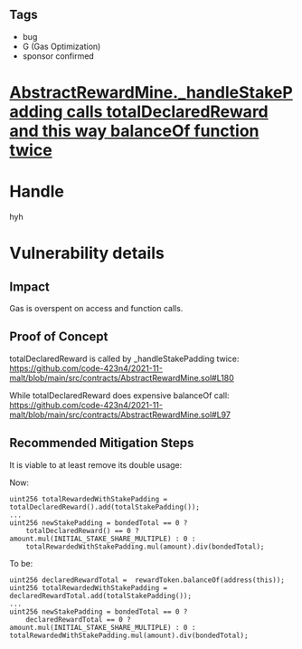 ## Tags

- bug
- G (Gas Optimization)
- sponsor confirmed

# [ AbstractRewardMine._handleStakePadding calls totalDeclaredReward and this way balanceOf function twice](https://github.com/code-423n4/2021-11-malt-findings/issues/128) 

# Handle

hyh


# Vulnerability details

## Impact

Gas is overspent on access and function calls.

## Proof of Concept

totalDeclaredReward is called by _handleStakePadding twice:
https://github.com/code-423n4/2021-11-malt/blob/main/src/contracts/AbstractRewardMine.sol#L180

While totalDeclaredReward does expensive balanceOf call:
https://github.com/code-423n4/2021-11-malt/blob/main/src/contracts/AbstractRewardMine.sol#L97

## Recommended Mitigation Steps

It is viable to at least remove its double usage:

Now:
```
uint256 totalRewardedWithStakePadding = totalDeclaredReward().add(totalStakePadding());
...
uint256 newStakePadding = bondedTotal == 0 ?
	totalDeclaredReward() == 0 ? amount.mul(INITIAL_STAKE_SHARE_MULTIPLE) : 0 :
	totalRewardedWithStakePadding.mul(amount).div(bondedTotal);
```

To be:
```
uint256 declaredRewardTotal =  rewardToken.balanceOf(address(this));
uint256 totalRewardedWithStakePadding = declaredRewardTotal.add(totalStakePadding());
...
uint256 newStakePadding = bondedTotal == 0 ?
	declaredRewardTotal == 0 ? amount.mul(INITIAL_STAKE_SHARE_MULTIPLE) : 0 : totalRewardedWithStakePadding.mul(amount).div(bondedTotal);
```

